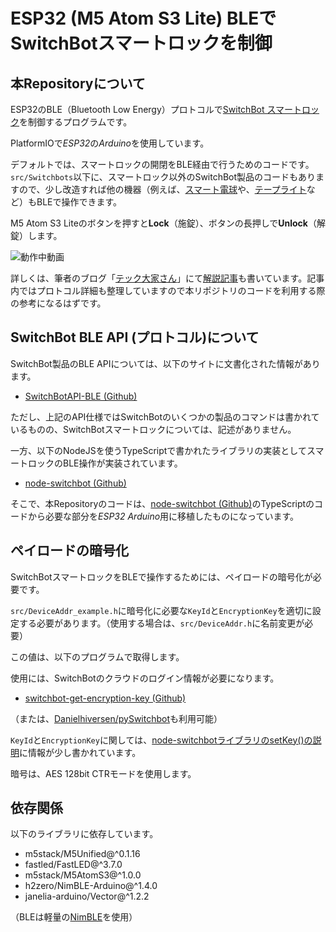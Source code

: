 # ESP32 (M5 Atom S3 Lite) BLEでSwitchBotスマートロックを制御

## 本Repositoryについて

ESP32のBLE（Bluetooth Low Energy）プロトコルで[SwitchBot スマートロック](https://amzn.to/47K3dew)を制御するプログラムです。

PlatformIOで*ESP32*の*Arduino*を使用しています。

デフォルトでは、スマートロックの開閉をBLE経由で行うためのコードです。
`src/Switchbots`以下に、スマートロック以外のSwitchBot製品のコードもありますので、少し改造すれば他の機器（例えば、[スマート電球](https://amzn.to/4eIQ47W)や、[テープライト](https://amzn.to/4enQf8K)など）もBLEで操作できます。

M5 Atom S3 Liteのボタンを押すと**Lock**（施錠）、ボタンの長押しで**Unlock**（解錠）します。

![動作中動画](https://tech-landlord.com/wp-content/uploads/2024/10/SwitchBot-M5-lock.gif)

詳しくは、筆者のブログ「[テック大家さん](https://tech-landlord.com)」にて[解説記事](https://tech-landlord.com/articles/switchbot-smartlock-with-ble-api-explaining-protocol-esp32-m5-atoms3/)も書いています。記事内ではプロトコル詳細も整理していますので本リポジトリのコードを利用する際の参考になるはずです。

## SwitchBot BLE API (プロトコル)について

SwitchBot製品のBLE APIについては、以下のサイトに文書化された情報があります。

* [SwitchBotAPI-BLE (Github)](https://github.com/OpenWonderLabs/SwitchBotAPI-BLE)

ただし、上記のAPI仕様ではSwitchBotのいくつかの製品のコマンドは書かれているものの、SwitchBotスマートロックについては、記述がありません。

一方、以下のNodeJSを使うTypeScriptで書かれたライブラリの実装としてスマートロックのBLE操作が実装されています。

* [node-switchbot (Github)](https://github.com/OpenWonderLabs/node-switchbot)


そこで、本Repositoryのコードは、[node-switchbot (Github)](https://github.com/OpenWonderLabs/node-switchbot)のTypeScriptのコードから必要な部分を*ESP32 Arduino*用に移植したものになっています。


## ペイロードの暗号化

SwitchBotスマートロックをBLEで操作するためには、ペイロードの暗号化が必要です。

`src/DeviceAddr_example.h`に暗号化に必要な`KeyId`と`EncryptionKey`を適切に設定する必要があります。（使用する場合は、`src/DeviceAddr.h`に名前変更が必要）

この値は、以下のプログラムで取得します。

使用には、SwitchBotのクラウドのログイン情報が必要になります。

* [switchbot-get-encryption-key (Github)](
https://github.com/shizuka-na-kazushi/switchbot-get-encryption-key)

（または、[Danielhiversen/pySwitchbot](https://github.com/Danielhiversen/pySwitchbot/tree/master?tab=readme-ov-file#obtaining-locks-encryption-key)も利用可能）


`KeyId`と`EncryptionKey`に関しては、[node-switchbotライブラリのsetKey()の説明](https://github.com/OpenWonderLabs/node-switchbot?tab=readme-ov-file#setkey-method)に情報が少し書かれています。

暗号は、AES 128bit CTRモードを使用します。

## 依存関係

以下のライブラリに依存しています。

* m5stack/M5Unified@^0.1.16
* fastled/FastLED@^3.7.0
* m5stack/M5AtomS3@^1.0.0
* h2zero/NimBLE-Arduino@^1.4.0
* janelia-arduino/Vector@^1.2.2

（BLEは軽量の[NimBLE](https://github.com/h2zero/NimBLE-Arduino)を使用）

